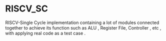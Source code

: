 # RISCV_SC
RISCV-Single Cycle implementation containing a lot of modules connected together to achieve its function such as ALU , Register File, Controller , etc , with applying real code as a test case .
